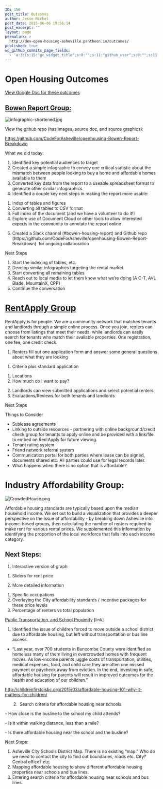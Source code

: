 ```yaml
---
ID: 150
post_title: Outcomes
author: Jesse Michel
post_date: 2015-06-06 19:56:14
post_excerpt: ""
layout: page
permalink: >
  http://dev-open-housing-asheville.pantheon.io/outcomes/
published: true
wp_github_commits_page_fields:
  - 'a:3:{s:15:"gc_widget_title";s:0:"";s:11:"github_user";s:0:"";s:11:"github_repo";s:0:"";}'
---
```

<h1 class="c1 c13">Open Housing Outcomes</h1>
<a href="https://docs.google.com/document/d/1O3Taj1qZDp4KX3NNg1EPyjMmcAGbklOC_9R47Tuwtd0/edit#">View Google Doc for these outcomes</a>
<a href="http://dev-open-housing-asheville.pantheon.io/bowen-report-analysis/"><h2 class="c1 c13">Bowen Report Group:</h2></a>
<p class="c1"><img title="" src="https://lh6.googleusercontent.com/r42OegHqFuYjGX5pyWn9VLulX-X8Fg2FMnU-H76rfjS97j3KdvMGqguU1MWWsHMBgfqgooIkKip9AVne_9jln0UQ8A9djVIizn0Xzr_4dOOZwx4s_VuWHngmqHwG6BC8vpDToeo" alt="infographic-shortened.jpg" /></p>
<p class="c1"><span class="c5">View the github repo (has images, source doc, and source graphics):</span></p>
<p class="c1"><span class="c11"><a class="c6" href="https://www.google.com/url?q=https%3A%2F%2Fgithub.com%2FCodeForAsheville%2Fopenhousing-Bowen-Report-Breakdown&amp;sa=D&amp;sntz=1&amp;usg=AFQjCNE1YBW2i632pcWkT0KksiEMmz4SaA">https://github.com/CodeForAsheville/openhousing-Bowen-Report-Breakdown</a></span></p>
<p class="c1"><span class="c5">What we did today:</span></p>

<ol class="c3 lst-kix_40xvg8l0a5tf-0 start" start="1">
	<li class="c1 c8">Identified key potential audiences to target</li>
	<li class="c1 c8">Created a simple infographic to convey one critical statistic about the mismatch between people looking to buy a home and affordable homes available to them</li>
	<li class="c1 c8">Converted key data from the report to a useable spreadsheet format to generate other similar infographics</li>
	<li class="c1 c8">Identified a couple key next steps in making the report more usable:</li>
</ol>
<ol class="c3 lst-kix_40xvg8l0a5tf-1 start" start="1">
	<li class="c1 c2">Index of tables and figures</li>
	<li class="c1 c2">Converting all tables to CSV format</li>
	<li class="c1 c2">Full index of the document (and we have a volunteer to do it!)</li>
	<li class="c1 c2">Explore use of Document Cloud or other tools to allow interested experts in the community to annotate the report online</li>
</ol>
<ol class="c3 lst-kix_40xvg8l0a5tf-0" start="5">
	<li class="c1 c8">Created a Slack channel (#bowen-housing-report) and Github repo (https://github.com/CodeForAsheville/openhousing-Bowen-Report-Breakdown)  for ongoing collaboration</li>
</ol>
<p class="c1"><span class="c5">Next Steps</span></p>

<ol class="c3 lst-kix_dairrwdii5vm-0 start" start="1">
	<li class="c1 c8">Start the indexing of tables, etc.</li>
	<li class="c1 c8">Develop similar infographics targeting the rental market</li>
	<li class="c1 c8">Start converting all remaining tables</li>
	<li class="c1 c8">Reach out to local media to let them know what we’re doing (A C-T, AVL Blade, MountainX, CPP)</li>
	<li class="c1 c8">Continue the conversation</li>
</ol>
<h1 class="c1 c13"><a href="http://dev-open-housing-asheville.pantheon.io/rentapply/"><span class="c11">RentApply Group</span></a></h1>
<p class="c1">RentApply is for people. We are a community network that matches tenants and landlords through a simple online process. Once you join, renters can choose from listings that meet their needs, while landlords can easily search for tenants who match their available properties. One registration, one fee, one credit check.</p>

<ol class="c3 lst-kix_eb1ksr4lv0wq-0 start" start="1">
	<li class="c1 c8">Renters fill out one application form and answer some general questions about what they are looking</li>
</ol>
<ol class="c3 lst-kix_eb1ksr4lv0wq-1 start" start="1">
	<li class="c1 c2">Criteria plus standard application</li>
</ol>
<ol class="c3 lst-kix_eb1ksr4lv0wq-2 start" start="1">
	<li class="c1 c17">Locations</li>
	<li class="c1 c17">How much do I want to pay?</li>
</ol>
<ol class="c3 lst-kix_eb1ksr4lv0wq-0" start="2">
	<li class="c1 c8">Landlords can view submitted applications and select potential renters</li>
	<li class="c1 c8">Evaluations/Reviews for both tenants and landlords</li>
</ol>
<p class="c1"><span class="c12">Next Steps</span></p>
<p class="c1">Things to Consider</p>

<ul class="c3 lst-kix_vf0ms083ajwo-0 start">
	<li class="c1 c8">Sublease agreements</li>
	<li class="c1 c8">Linking to outside resources - partnering with online background/credit check group for tenants to apply online and be provided with a link/file to embed on RentApply for future viewing.</li>
	<li class="c1 c8">Tenant rating system</li>
	<li class="c1 c8">Friend network referral system</li>
	<li class="c1 c8">Communication portal for both parties where lease can be signed, documents shared etc. All parties could use for legal records later.</li>
	<li class="c1 c8">What happens when there is no option that is affordable?</li>
</ul>
<h1 class="c1"><span class="c4">Industry Affordability Group:</span></h1>
<p class="c1"><img title="" src="https://lh6.googleusercontent.com/CnpwQvd5x2UPR3vLqlR_SSIt1hljkp9x3lVyVRXlSGHMRrsLTC9VoZ0neaiQQAEhib9im3apxYuRTBbhOByUH_XAzY0kHNfUy1VMpTtjIQZU6ZzQmIsTOea_V6bkfMYmta2RS9g" alt="CrowdedHouse.png" /></p>
<p class="c1"><span class="c9">Affordable housing standards are typically based upon the median household income. We set out to build a visualization that provides a deeper perspective on the issue of affordability - by breaking down Asheville into income-based groups, then calculating the number of renters required to make rent for various rental prices. We supplemented this information by identifying the proportion of the local workforce that falls into each income category.</span></p>

<h2 class="c1 c13"><a name="h.88119p6bjgz5"></a>Next Steps:</h2>
<ol class="c3 lst-kix_owww17vbytac-0 start" start="1">
	<li class="c1 c8"><span class="c9">Interactive version of graph</span></li>
</ol>
<ol class="c3 lst-kix_owww17vbytac-1 start" start="1">
	<li class="c1 c2"><span class="c9">Sliders for rent price</span></li>
</ol>
<ol class="c3 lst-kix_owww17vbytac-0" start="2">
	<li class="c1 c8"><span class="c9">More detailed information</span></li>
</ol>
<ol class="c3 lst-kix_owww17vbytac-1 start" start="1">
	<li class="c1 c2"><span class="c9">Specific occupations</span></li>
	<li class="c1 c2"><span class="c9">Overlaying the City affordability standards / incentive packages for these price levels</span></li>
	<li class="c1 c2"><span class="c9">Percentage of renters vs total population</span></li>
</ol>
<p class="c1"><span class="c11 c5"><a class="c6" href="https://docs.google.com/document/d/1SAVM9qKRQ70rNYdsDbuvcNhTCCHPmjQMPxznsVS7lTY/edit">Public Transportation, and School Proximity</a></span><span class="c5"> </span>[link]</p>

<ol class="c3 lst-kix_r0w1rrtjq25a-0 start" start="1">
	<li class="c1 c8">Identified the issue of children forced to move outside a school district due to affordable housing, but left without transportation or bus line access.</li>
</ol>
<ul class="c3 lst-kix_35aagxx3in2n-0 start">
	<li class="c1 c8"><span class="c10">“Last year, over 700 students in Buncombe County were identified as homeless many of them living in overcrowded homes with frequent moves. As low-income parents juggle costs of transportation, utilities, medical expenses, food, and child care they are often one missed payment or paycheck away from eviction. In the end, investing in safe, affordable housing for parents will result in improved outcomes for the health and education of our children.”</span></li>
</ul>
<p class="c1 c14"><span class="c10 c11"><a class="c6" href="http://www.google.com/url?q=http%3A%2F%2Fchildrenfirstcisbc.org%2F2015%2F03%2Faffordable-housing-101-why-it-matters-for-children%2F&amp;sa=D&amp;sntz=1&amp;usg=AFQjCNH81nSmIXOI_B6xcQ5r-rfFThGpPw">http://childrenfirstcisbc.org/2015/03/affordable-housing-101-why-it-matters-for-children/</a></span></p>
<p class="c1">       2.  Search criteria for affordable housing near schools</p>
<p class="c1 c14"><span class="c10">- How close is the busline to the school my child attends?</span></p>
<p class="c1 c14"><span class="c10">- Is it within walking distance, less than a mile?</span></p>
<p class="c1 c14"><span class="c10">- Is there affordable housing near the school </span><span class="c10 c15">and</span><span class="c10"> the busline?</span></p>
<p class="c1"><span class="c5">Next Steps:</span></p>

<ol class="c3 lst-kix_x172cdqll4ja-0 start" start="1">
	<li class="c1 c8">Asheville City Schools District Map. There is no existing “map.” Who do we need to contact the city to find out boundaries, roads etc. City? Central office? etc.</li>
	<li class="c1 c8">Mapping affordable housing to show different affordable housing properties near schools <span class="c15">and</span> bus lines.</li>
	<li class="c1 c8">Entering search criteria for affordable housing near schools and bus lines.</li>
</ol>
<h2 class="c1 c13 c16"><a name="h.8mabocqz0jmi"></a></h2>
&nbsp;